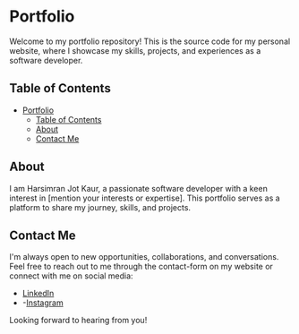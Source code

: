 
# Portfolio

Welcome to my portfolio repository! This is the source code for my personal website, where I showcase my skills, projects, and experiences as a software developer.

## Table of Contents
 
- [Portfolio](#portfolio)
  - [Table of Contents](#table-of-contents)
  - [About](#about)
  - [Contact Me](#contact-me)

## About

I am Harsimran Jot Kaur, a passionate software developer with a keen interest in [mention your interests or expertise]. This portfolio serves as a platform to share my journey, skills, and projects.
 
## Contact Me

I'm always open to new opportunities, collaborations, and conversations. Feel free to reach out to me through the contact-form on my website or connect with me on social media:

- [LinkedIn](https://www.linkedin.com/in/harsimran-jot-kaur-680b83229/)
- -[Instagram](https://www.instagram.com/h_simransidhu)
 
Looking forward to hearing from you!
 